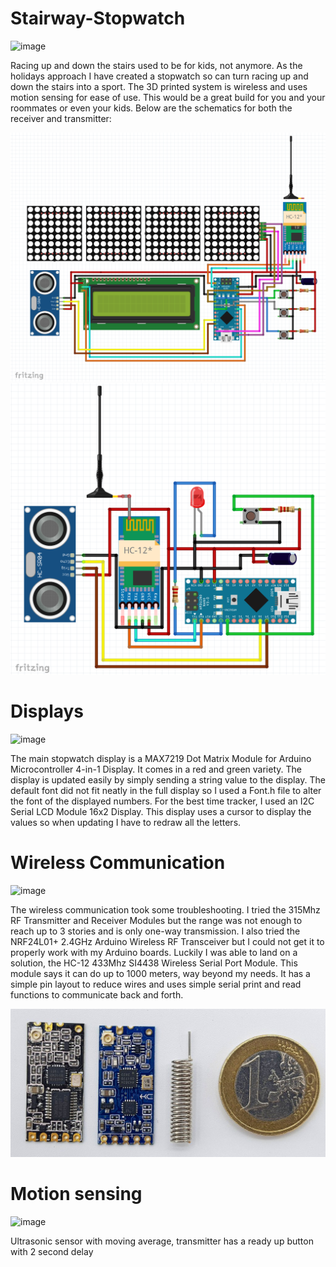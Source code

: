 # Stairway-Stopwatch
![image](https://github.com/jareddilley/Stairway-Stopwatch/blob/main/Media/Demo-video.gif)

Racing up and down the stairs used to be for kids, not anymore. As the holidays approach I have created a stopwatch so can turn racing up and down the stairs into a sport. The 3D printed system is wireless and uses motion sensing for ease of use. This would be a great build for you and your roommates or even your kids. Below are the schematics for both the receiver and transmitter:

![image](https://github.com/jareddilley/Stairway-Stopwatch/blob/main/Media/schematic-receiver.PNG)
![image](https://github.com/jareddilley/Stairway-Stopwatch/blob/main/Media/schematic-transmitter.PNG)

# Displays
![image](https://github.com/jareddilley/Stairway-Stopwatch/blob/main/Media/Displays.png)

The main stopwatch display is a MAX7219 Dot Matrix Module for Arduino Microcontroller 4-in-1 Display. It comes in a red and green variety. The display is updated easily by simply sending a string value to the display. The default font did not fit neatly in the full display so I used a Font.h file to alter the font of the displayed numbers. For the best time tracker, I used an I2C Serial LCD Module 16x2 Display. This display uses a cursor to display the values so when updating I have to redraw all the letters. 

# Wireless Communication
![image](https://github.com/jareddilley/Stairway-Stopwatch/blob/main/Media/Wireless-com.gif)

The wireless communication took some troubleshooting. I tried the 315Mhz RF Transmitter and Receiver Modules but the range was not enough to reach up to 3 stories and is only one-way transmission. I also tried the NRF24L01+ 2.4GHz Arduino Wireless RF Transceiver but I could not get it to properly work with my Arduino boards. Luckily I was able to land on a solution, the HC-12 433Mhz SI4438 Wireless Serial Port Module. This module says it can do up to 1000 meters, way beyond my needs. It has a simple pin layout to reduce wires and uses simple serial print and read functions to communicate back and forth. 

![image](https://github.com/jareddilley/Stairway-Stopwatch/blob/main/Media/HC-12.JPG)

# Motion sensing
![image](https://github.com/jareddilley/Stairway-Stopwatch/blob/main/Media/Motion-sensor.gif)

Ultrasonic sensor with moving average, transmitter has a ready up button with 2 second delay


